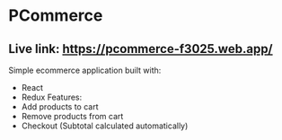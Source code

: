 # PCommerce
## Live link: https://pcommerce-f3025.web.app/
Simple ecommerce application built with: 
* React
* Redux
Features: 
* Add products to cart
* Remove products from cart
* Checkout (Subtotal calculated automatically)